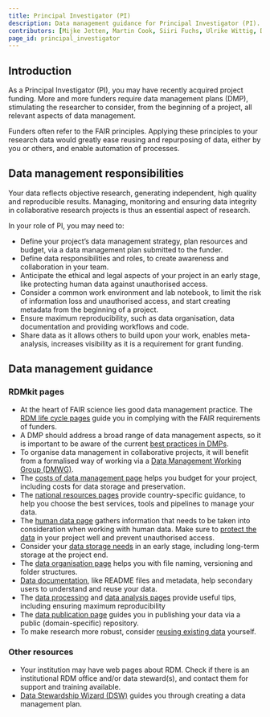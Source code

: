 ```yaml
---
title: Principal Investigator (PI)
description: Data management guidance for Principal Investigator (PI).
contributors: [Mijke Jetten, Martin Cook, Siiri Fuchs, Ulrike Wittig, Daniel Wibberg, Helena Schnitzer, Xenia Perez-Sitja, Nazeefa Fatima, Gregoire Rossier]
page_id: principal_investigator
---
```


## Introduction

As a Principal Investigator (PI), you may have recently acquired project funding. More and more funders require data management plans (DMP), stimulating the researcher to consider, from the beginning of a project, all relevant aspects of data management. 

Funders often refer to the FAIR principles. Applying these principles to your research data would greatly ease reusing and repurposing of data, either by you or others, and enable automation of processes.

## Data management responsibilities

Your data reflects objective research, generating independent, high quality and reproducible results. Managing, monitoring and ensuring data integrity in collaborative research projects is thus an essential aspect of research.

In your role of PI, you may need to:

 * Define your project’s data management strategy, plan resources and budget, via a data management plan submitted to the funder.
 * Define data responsibilities and roles, to create awareness and collaboration in your team.
 * Anticipate the ethical and legal aspects of your project in an early stage, like protecting human data against unauthorised access.
 * Consider a common work environment and lab notebook, to limit the risk of information loss and unauthorised access, and start creating metadata from the beginning of a project.
 * Ensure maximum reproducibility, such as data organisation, data documentation and providing workflows and code.
 * Share data as it allows others to build upon your work, enables meta-analysis, increases visibility as it is a requirement for grant funding.

## Data management guidance

### RDMkit pages

 * At the heart of FAIR science lies good data management practice. The [RDM life cycle pages](https://rdmkit.elixir-europe.org/data_life_cycle) guide you in complying with the FAIR requirements of funders.
 * A DMP should address a broad range of data management aspects, so it is important to be aware of the current [best practices in DMPs](https://rdmkit.elixir-europe.org/data_management_plan).
 * To organise data management in collaborative projects, it will benefit from a formalised way of working via a [Data Management Working Group (DMWG)](https://rdmkit.elixir-europe.org/dm_coordination).
 * The [costs of data management page](https://rdmkit.elixir-europe.org/costs_data_management) helps you budget for your project, including costs for data storage and preservation.
 * The [national resources pages](https://rdmkit.elixir-europe.org/national_resources) provide country-specific guidance, to help you choose the best services, tools and pipelines to manage your data.
 * The [human data page](https://rdmkit.elixir-europe.org/human_data#planning-for-projects-with-human-data) gathers information that needs to be taken into consideration when working with human data. Make sure to [protect the data](https://rdmkit.elixir-europe.org/data_protection#how-do-you-ensure-that-your-data-is-handled-securely) in your project well and prevent unauthorised access.
 * Consider your [data storage needs](https://rdmkit.elixir-europe.org/storage) in an early stage, including long-term storage at the project end.
 * The [data organisation page](https://rdmkit.elixir-europe.org/data_organisation) helps you with file naming, versioning and folder structures.
 * [Data documentation](https://rdmkit.elixir-europe.org/metadata_management), like README files and metadata, help secondary users to understand and reuse your data.
 * The [data processing](https://rdmkit.elixir-europe.org/processing#what-is-data-processing) and [data analysis pages](https://rdmkit.elixir-europe.org/data_analysis#what-are-the-best-practices-for-data-analysis) provide useful tips, including ensuring maximum reproducibility
 * The [data publication page](https://rdmkit.elixir-europe.org/data_publication#which-repository-should-you-use-to-publish-your-data) guides you in publishing your data via a public (domain-specific) repository.
 * To make research more robust, consider [reusing existing data](https://rdmkit.elixir-europe.org/existing_data#how-can-you-reuse-existing-data) yourself.

### Other resources

 * Your institution may have web pages about RDM. Check if there is an institutional RDM office and/or data steward(s), and contact them for support and training available.
 * [Data Stewardship Wizard (DSW)](https://ds-wizard.org/) guides you through creating a data management plan.

